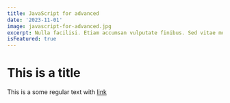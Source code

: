 ```yaml
---
title: JavaScript for advanced
date: '2023-11-01'
image: javascript-for-advanced.jpg
excerpt: Nulla facilisi. Etiam accumsan vulputate finibus. Sed vitae molestie justo. Aliquam sodales convallis diam. Nam in leo id ante interdum pellentesque sit amet vel diam.
isFeatured: true
---
```


# This is a title

This is a some regular text with [link](https://michalgrzegorczyk.pl)
